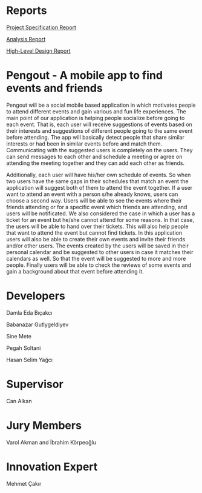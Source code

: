 # Reports
[Project Specification Report](https://github.com/babanazar/pengout/raw/master/Specifications%20Report.pdf)

[Analysis Report](https://github.com/babanazar/pengout/raw/master/analysis%20report.pdf)

[High-Level Design Report](https://github.com/babanazar/pengout/blob/master/High-Level%20Design%20Report.pdf)

# Pengout - A mobile app to find events and friends
  Pengout will be a social mobile based application in which motivates people to attend different events and gain various and fun life experiences. The main point of our application is helping people socialize before going to each event. That is, each user will receive suggestions of events based on their interests and suggestions of different people going to the same event before attending. The app will basically detect people that share similar interests or had been in similar events before and match them. Communicating with the suggested users is completely on the users. They can send messages to each other and schedule a meeting or agree on attending the meeting together and they can add each other as friends. 

  Additionally, each user will have his/her own schedule of events. So when two users have the same gaps in their schedules that match an event the application will suggest both of them to attend the event together. If a user want to attend an event with a person s/he already knows, users can choose a second way. Users will be able to see the events where their friends attending or for a specific event which friends are attending, and users will be notificated. We also considered the case in which a user has a ticket for an event but he/she cannot attend for some reasons. In that case, the users will be able to hand over their tickets. This will also help people that want to attend the event but cannot find tickets. In this application users will also be able to create their own events and invite their friends and/or other users. The events created by the users will be saved in their personal calendar and be suggested to other users in case it matches their calendars as well. So that the event will be suggested to more and more people. Finally users will be able to check the reviews of some events and gain a background about that event before attending it.

# Developers
Damla Eda Bıçakcı

Babanazar Gutlygeldiyev

Sine Mete

Pegah Soltani

Hasan Selim Yağcı


# Supervisor
Can Alkan

# Jury Members 
Varol Akman and İbrahim Körpeoğlu

# Innovation Expert
Mehmet Çakır



